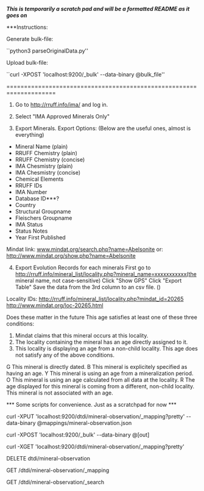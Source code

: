 ***This is temporarily a scratch pad and will be a formatted README as it goes on***

***Instructions:

Generate bulk-file:

``python3 parseOriginalData.py''

Upload bulk-file:

``curl -XPOST 'localhost:9200/_bulk' --data-binary @bulk_file''

====================================================================



1) Go to http://rruff.info/ima/ and log in.

2) Select "IMA Approved Minerals Only"

3) Export Minerals. Export Options: (Below are the useful ones, almost is everything)

  - Mineral Name (plain)
  - RRUFF Chemistry (plain)
  - RRUFF Chemistry (concise)
  - IMA Chesmistry (plain)
  - IMA Chesmistry (concise)
  - Chemical Elements
  - RRUFF IDs
  - IMA Number
  - Database ID***?
  - Country 
  - Structural Groupname
  - Fleischers Groupname
  - IMA Status
  - Status Notes
  - Year First Published

Mindat link: www.mindat.org/search.php?name=Abelsonite
or: http://www.mindat.org/show.php?name=Abelsonite

4) Export Evolution Records for each minerals
First go to http://rruff.info/mineral_list/locality.php?mineral_name=xxxxxxxxxxx(the mineral name, not case-sensitive)
Click "Show GPS"
Click "Export Table"
Save the data from the 3rd column to an csv file. ()

Locality IDs:
http://rruff.info/mineral_list/locality.php?mindat_id=20265
http://www.mindat.org/loc-20265.html




Does these matter in the future
    This age satisfies at least one of these three conditions:
1) Mindat claims that this mineral occurs at this locality.
2) The locality containing the mineral has an age directly assigned to it.
3) This locality is displaying an age from a non-child locality.
    This age does not satisfy any of the above conditions.

 G  This mineral is directly dated.
 B  This mineral is explicitely specified as having an age.
 Y  This mineral is using an age from a mineralization period.
 O  This mineral is using an age calculated from all data at the locality.
 R  The age displayed for this mineral is coming from a different, non-child locality.
  This mineral is not associated with an age.






*** Some scripts for convenience. Just as a scratchpad for now ***


curl -XPUT 'localhost:9200/dtdi/mineral-observation/_mapping?pretty' --data-binary @mappings/mineral-observation.json 


curl -XPOST 'localhost:9200/_bulk' --data-binary @[out]

curl -XGET 'localhost:9200/dtdi/mineral-observation/_mapping?pretty'

DELETE dtdi/mineral-observation

GET /dtdi/mineral-observation/_mapping

GET /dtdi/mineral-observation/_search